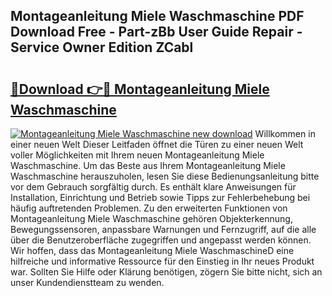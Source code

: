 ## Montageanleitung Miele Waschmaschine PDF Download Free - Part-zBb User Guide Repair - Service Owner Edition ZCabl

# <h2><a href="http://df71qtu.blite.top/?on=Montageanleitung+Miele+Waschmaschine">🔗Download 👉🔴 Montageanleitung Miele Waschmaschine</a></h2>

[![Montageanleitung Miele Waschmaschine new download](https://i.imgur.com/lujVjoI.png)](http://df71qtu.blite.top/?on=Montageanleitung+Miele+Waschmaschine)
Willkommen in einer neuen Welt Dieser Leitfaden öffnet die Türen zu einer neuen Welt voller Möglichkeiten mit Ihrem neuen Montageanleitung Miele Waschmaschine. Um das Beste aus Ihrem Montageanleitung Miele Waschmaschine herauszuholen, lesen Sie diese Bedienungsanleitung bitte vor dem Gebrauch sorgfältig durch. Es enthält klare Anweisungen für Installation, Einrichtung und Betrieb sowie Tipps zur Fehlerbehebung bei häufig auftretenden Problemen. Zu den erweiterten Funktionen von Montageanleitung Miele Waschmaschine gehören Objekterkennung, Bewegungssensoren, anpassbare Warnungen und Fernzugriff, auf die alle über die Benutzeroberfläche zugegriffen und angepasst werden können. Wir hoffen, dass das Montageanleitung Miele WaschmaschineD eine hilfreiche und informative Ressource für den Einstieg in Ihr neues Produkt war. Sollten Sie Hilfe oder Klärung benötigen, zögern Sie bitte nicht, sich an unser Kundendienstteam zu wenden.
